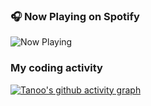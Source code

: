 ### 🎧 Now Playing on Spotify

![Now Playing](https://real-time-alert.onrender.com/now-playing.svg)

###  My coding activity

[![Tanoo's github activity graph](https://github-readme-activity-graph.vercel.app/graph?username=tanoojoy&theme=github-compact)](https://github.com/ashutosh00710/github-readme-activity-graph)

